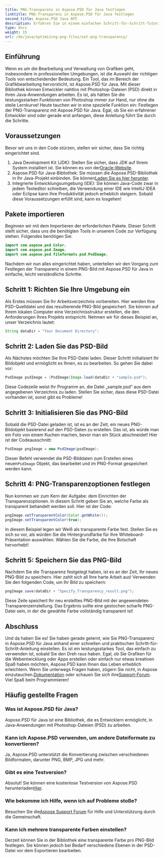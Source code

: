 ```yaml
---
title: PNG-Transparenz in Aspose.PSD für Java festlegen
linktitle: PNG-Transparenz in Aspose.PSD für Java festlegen
second_title: Aspose.PSD Java API
description: Erfahren Sie in einem einfachen Schritt-für-Schritt-Tutorial, wie Sie die PNG-Transparenz in Aspose.PSD für Java einstellen. Perfekt für Entwickler und Grafikdesigner.
type: docs
weight: 15
url: /de/java/optimizing-png-files/set-png-transparency/
---
```

## Einführung
Wenn es um die Bearbeitung und Verwaltung von Grafiken geht, insbesondere in professionellen Umgebungen, ist die Auswahl der richtigen Tools von entscheidender Bedeutung. Ein Tool, das im Bereich der Grafikbearbeitung hervorsticht, ist Aspose.PSD für Java. Mit dieser Bibliothek können Entwickler nahtlos mit Photoshop-Dateien (PSD) direkt in ihren Java-Anwendungen arbeiten. Es ist, als hätten Sie die leistungsstarken Funktionen von Photoshop immer zur Hand, nur ohne die steile Lernkurve! Heute tauchen wir in eine spezielle Funktion ein: Festlegen der PNG-Transparenz mit Aspose.PSD für Java. Egal, ob Sie ein erfahrener Entwickler sind oder gerade erst anfangen, diese Anleitung führt Sie durch die Schritte.
## Voraussetzungen
Bevor wir uns in den Code stürzen, stellen wir sicher, dass Sie richtig eingerichtet sind.
1.  Java Development Kit (JDK): Stellen Sie sicher, dass JDK auf Ihrem System installiert ist. Sie können es von der[Oracle-Website](https://www.oracle.com/java/technologies/javase-jdk11-downloads.html).
2.  Aspose.PSD für Java-Bibliothek: Sie müssen die Aspose.PSD-Bibliothek in Ihr Java-Projekt einbinden. Sie können[Laden Sie es hier herunter](https://releases.aspose.com/psd/java/).
3. Integrierte Entwicklungsumgebung (IDE): Sie können Java-Code zwar in jedem Texteditor schreiben, die Verwendung einer IDE wie IntelliJ IDEA oder Eclipse kann Ihre Produktivität jedoch erheblich steigern.
Sobald diese Voraussetzungen erfüllt sind, kann es losgehen!
## Pakete importieren
Beginnen wir mit dem Importieren der erforderlichen Pakete. Dieser Schritt stellt sicher, dass uns die benötigten Tools in unserem Code zur Verfügung stehen. Folgendes benötigen Sie:
```java
import com.aspose.psd.Color;
import com.aspose.psd.Image;
import com.aspose.psd.fileformats.psd.PsdImage;
```
Nachdem wir nun alles eingerichtet haben, unterteilen wir den Vorgang zum Festlegen der Transparenz in einem PNG-Bild mit Aspose.PSD für Java in einfache, leicht verständliche Schritte.
## Schritt 1: Richten Sie Ihre Umgebung ein
Als Erstes müssen Sie Ihr Arbeitsverzeichnis vorbereiten. Hier werden Ihre PSD-Quelldatei und das resultierende PNG-Bild gespeichert. Sie können auf Ihrem lokalen Computer eine Verzeichnisstruktur erstellen, die den Anforderungen Ihres Projekts entspricht. Nehmen wir für dieses Beispiel an, unser Verzeichnis lautet:
```java
String dataDir = "Your Document Directory";
```
## Schritt 2: Laden Sie das PSD-Bild
Als Nächstes möchten Sie Ihre PSD-Datei laden. Dieser Schritt initialisiert Ihr Bildobjekt und ermöglicht es Ihnen, es zu bearbeiten. So gehen Sie dabei vor:
```java
PsdImage psdImage = (PsdImage)Image.load(dataDir + "sample.psd");
```
Diese Codezeile weist Ihr Programm an, die Datei „sample.psd“ aus dem angegebenen Verzeichnis zu laden. Stellen Sie sicher, dass diese PSD-Datei vorhanden ist, sonst gibt es Probleme!
## Schritt 3: Initialisieren Sie das PNG-Bild
Sobald die PSD-Datei geladen ist, ist es an der Zeit, ein neues PNG-Bildobjekt basierend auf den PSD-Daten zu erstellen. Das ist, als würde man ein Foto von einem Kuchen machen, bevor man ein Stück abschneidet! Hier ist der Codeausschnitt:
```java
PsdImage pngImage = new PsdImage(psdImage);
```
 Dieser Befehl verwendet die PSD-Bilddaten zum Erstellen eines neuen`PsdImage` Objekt, das bearbeitet und im PNG-Format gespeichert werden kann.
## Schritt 4: PNG-Transparenzoptionen festlegen
Nun kommen wir zum Kern der Aufgabe: dem Einrichten der Transparenzoptionen. In diesem Schritt geben Sie an, welche Farbe als transparent behandelt werden soll. Hier ist der Code:
```java
pngImage.setTransparentColor(Color.getWhite());
pngImage.setTransparentColor(true);
```
In diesem Beispiel legen wir Weiß als transparente Farbe fest. Stellen Sie es sich so vor, als würden Sie die Hintergrundfarbe für Ihre Whiteboard-Präsentation auswählen. Wählen Sie die Farbe, die Ihre Botschaft hervorhebt!
## Schritt 5: Speichern Sie das PNG-Bild
Nachdem Sie die Transparenz festgelegt haben, ist es an der Zeit, Ihr neues PNG-Bild zu speichern. Hier zahlt sich all Ihre harte Arbeit aus! Verwenden Sie den folgenden Code, um Ihr Bild zu speichern:
```java
pngImage.save(dataDir + "Specify_Transparency_result.png");
```
Diese Zeile speichert Ihr neu erstelltes PNG-Bild mit der angewendeten Transparenzeinstellung. Das Ergebnis sollte eine gestochen scharfe PNG-Datei sein, in der die gewählte Farbe vollständig transparent ist!
## Abschluss
Und da haben Sie es! Sie haben gerade gelernt, wie Sie PNG-Transparenz in Aspose.PSD für Java anhand einer schnellen und praktischen Schritt-für-Schritt-Anleitung einstellen. Es ist ein leistungsstarkes Tool, das einfach zu verwenden ist, sobald Sie den Dreh raus haben. Egal, ob Sie Grafiken für die Webentwicklung oder Apps erstellen oder einfach nur etwas kreativen Spaß haben möchten, Aspose.PSD kann Ihnen das Leben erheblich erleichtern.
 Wenn Sie unterwegs Fragen haben, zögern Sie nicht, in Aspose einzutauchen.[Dokumentation](https://reference.aspose.com/psd/java/) oder schauen Sie sich ihre[Support-Forum](https://forum.aspose.com/c/psd/34). Viel Spaß beim Programmieren!
## Häufig gestellte Fragen
### Was ist Aspose.PSD für Java?
Aspose.PSD für Java ist eine Bibliothek, die es Entwicklern ermöglicht, in Java-Anwendungen mit Photoshop-Dateien (PSD) zu arbeiten.
### Kann ich Aspose.PSD verwenden, um andere Dateiformate zu konvertieren?
Ja, Aspose.PSD unterstützt die Konvertierung zwischen verschiedenen Bildformaten, darunter PNG, BMP, JPG und mehr.
### Gibt es eine Testversion?
Absolut! Sie können eine kostenlose Testversion von Aspose.PSD herunterladen[Hier](https://releases.aspose.com/).
### Wie bekomme ich Hilfe, wenn ich auf Probleme stoße?
 Besuchen Sie die[Aspose Support Forum](https://forum.aspose.com/c/psd/34) für Hilfe und Unterstützung durch die Gemeinschaft.
### Kann ich mehrere transparente Farben einstellen?
Derzeit können Sie in der Bibliothek eine transparente Farbe pro PNG-Bild festlegen. Sie können jedoch bei Bedarf verschiedene Ebenen in der PSD-Datei vor dem Exportieren bearbeiten.
